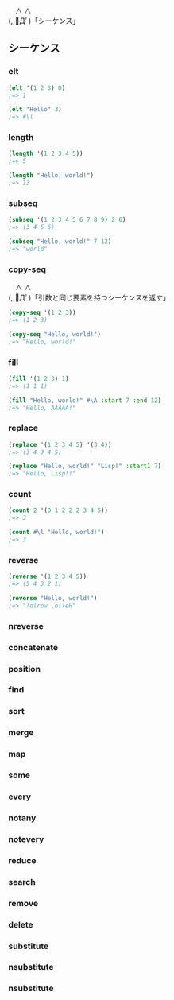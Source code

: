 　∧ ∧  
(,,ﾟДﾟ)「シーケンス」

## シーケンス

### elt

```lisp
(elt '(1 2 3) 0)
;=> 1

(elt "Hello" 3)
;=> #\l
```

### length

```lisp
(length '(1 2 3 4 5))
;=> 5

(length "Hello, world!")
;=> 13
```

### subseq

```lisp
(subseq '(1 2 3 4 5 6 7 8 9) 2 6)
;=> (3 4 5 6)

(subseq "Hello, world!" 7 12)
;=> "world"
```

### copy-seq

　∧ ∧  
(,,ﾟДﾟ)「引数と同じ要素を持つシーケンスを返す」

```lisp
(copy-seq '(1 2 3))
;=> (1 2 3)

(copy-seq "Hello, world!")
;=> "Hello, world!"
```

### fill

```lisp
(fill '(1 2 3) 1)
;=> (1 1 1)

(fill "Hello, world!" #\A :start 7 :end 12)
;=> "Hello, AAAAA!"
```

### replace

```lisp
(replace '(1 2 3 4 5) '(3 4))
;=> (3 4 3 4 5)

(replace "Hello, world!" "Lisp!" :start1 7)
;=> "Hello, Lisp!!"
```

### count

```lisp
(count 2 '(0 1 2 2 2 3 4 5))
;=> 3

(count #\l "Hello, world!")
;=> 3
```

### reverse

```lisp
(reverse '(1 2 3 4 5))
;=> (5 4 3 2 1)

(reverse "Hello, world!")
;=> "!dlrow ,olleH"
```

### nreverse
### concatenate
### position
### find
### sort
### merge
### map
### some
### every
### notany
### notevery
### reduce
### search
### remove
### delete
### substitute
### nsubstitute
### nsubstitute
